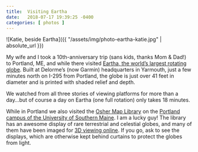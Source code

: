 ```yaml
---
title:  Visiting Eartha
date:   2018-07-17 19:39:25 -0400
categories: [ photos ]
---
```


![Katie, beside Eartha]({{ "/assets/img/photo-eartha-katie.jpg" | absolute_url }})

My wife and I took a 10th-anniversary trip (sans kids, thanks Mom & Dad!) to Portland, ME, and while there visited [Eartha, the world’s largest rotating globe](https://www.roadsideamerica.com/story/10408). Built at Delorme’s (now Garmin) headquarters in Yarmouth, just a few minutes north on I-295 from Portland, the globe is just over 41 feet in diameter and is printed with shaded relief and depth.

We watched from all three stories of viewing platforms for more than a day…but of course a day on Eartha (one full rotation) only takes 18 minutes.

While in Portland we also visited the [Osher Map Library](http://oshermaps.org) on the [Portland campus of the University of Southern Maine](https://usm.maine.edu/portland). I am a lucky guy! The library has an awesome display of rare terrestrial and celestial globes, and many of them have been imaged for [3D viewing online](http://oshermaps.org/special-map-exhibits/3d-globes-at-the-osher-map-library-and-smith-center-for-cartographic-education). If you go, ask to see the displays, which are otherwise kept behind curtains to protect the globes from light.
